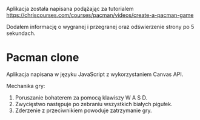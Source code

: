 Aplikacja została napisana podążając za tutorialem https://chriscourses.com/courses/pacman/videos/create-a-pacman-game

Dodałem informację o wygranej i przegranej oraz odświerzenie strony po 5 sekundach.

 # Pacman clone

Aplikacja napisana w języku JavaScript z wykorzystaniem Canvas API.

Mechanika gry:
1. Poruszanie bohaterem za pomocą klawiszy W A S D.
2. Zwycięstwo następuje po zebraniu wszystkich białych pigułek.
3. Zderzenie z przeciwnikiem powoduje zatrzymanie gry. 
